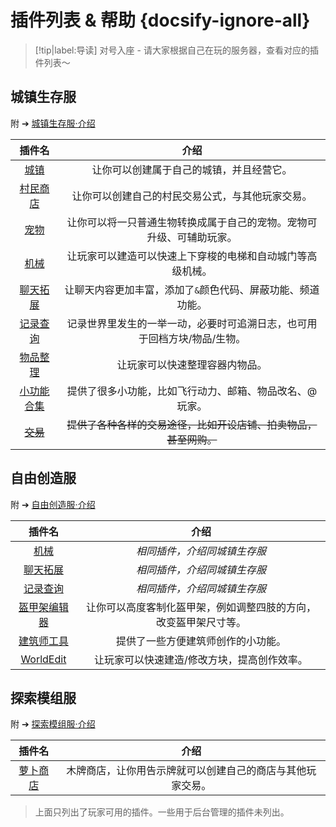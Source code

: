 # 插件列表 & 帮助 {docsify-ignore-all}

> [!tip|label:导读]
> 对号入座 - 请大家根据自己在玩的服务器，查看对应的插件列表～

## 城镇生存服

附 ➔ [城镇生存服·介绍](/mc-servers/survival.md)

| 插件名 | 介绍 |
|:-:|:-:|
|[城镇](/plugins/towny.md)|让你可以创建属于自己的城镇，并且经营它。|
|[村民商店](/plugins/shopkeepers.md)|让你可以创建自己的村民交易公式，与其他玩家交易。|
|[宠物](/plugins/mypet.md)|让你可以将一只普通生物转换成属于自己的宠物。宠物可升级、可辅助玩家。|
|[机械](/plugins/craftbook.md)|让玩家可以建造可以快速上下穿梭的电梯和自动城门等高级机械。|
|[聊天拓展](/plugins/chatutil.md)|让聊天内容更加丰富，添加了`&`颜色代码、屏蔽功能、频道功能。|
|[记录查询](/plugins/logblock.md)|记录世界里发生的一举一动，必要时可追溯日志，也可用于回档方块/物品/生物。|
|[物品整理](/plugins/chestsort.md)|让玩家可以快速整理容器内物品。|
|[小功能合集](/plugins/nu.md)|提供了很多小功能，比如飞行动力、邮箱、物品改名、@玩家。|
|~~[交易](/plugins/trade.md)~~|~~提供了各种各样的交易途径，比如开设店铺、拍卖物品，甚至网购。~~|

## 自由创造服

附 ➔ [自由创造服·介绍](/mc-servers/creative.md)

| 插件名 | 介绍 |
|:-:|:-:|
|[机械](/plugins/craftbook.md)|*相同插件，介绍同城镇生存服*|
|[聊天拓展](/plugins/chatutil.md)|*相同插件，介绍同城镇生存服*|
|[记录查询](/plugins/logblock.md)|*相同插件，介绍同城镇生存服*|
|[盔甲架编辑器](/plugins/ast.md)|让你可以高度客制化盔甲架，例如调整四肢的方向，改变盔甲架尺寸等。|
|[建筑师工具](/plugins/bu.md)|提供了一些方便建筑师创作的小功能。|
|[WorldEdit](http://mineplugin.org/WorldEdit)|让玩家可以快速建造/修改方块，提高创作效率。|

## 探索模组服

附 ➔ [探索模组服·介绍](/modded-server)

| 插件名 | 介绍 |
|:-:|:-:|
|[萝卜商店](/plugins/carrotshop.md)|木牌商店，让你用告示牌就可以创建自己的商店与其他玩家交易。|

> 上面只列出了玩家可用的插件。一些用于后台管理的插件未列出。
